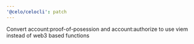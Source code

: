 ```yaml
---
'@celo/celocli': patch
---
```


Convert account:proof-of-posession and account:authorize to use viem instead of web3 based functions
